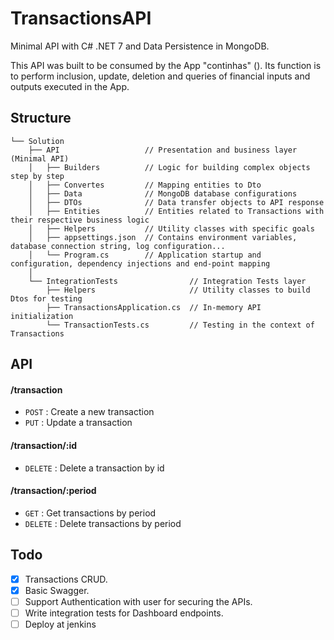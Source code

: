 # TransactionsAPI
Minimal API with C# .NET 7 and Data Persistence in MongoDB. 

This API was built to be consumed by the App "continhas" (). Its function is to perform inclusion, update, deletion and queries of financial inputs and outputs executed in the App.

## Structure
```
└── Solution
    ├── API                   // Presentation and business layer (Minimal API)
    │   ├── Builders          // Logic for building complex objects step by step
    │   ├── Convertes         // Mapping entities to Dto
    │   ├── Data              // MongoDB database configurations
    │   ├── DTOs              // Data transfer objects to API response 
    │   ├── Entities          // Entities related to Transactions with their respective business logic
    │   ├── Helpers           // Utility classes with specific goals
    │   ├── appsettings.json  // Contains environment variables, database connection string, log configuration...
    │   └── Program.cs        // Application startup and configuration, dependency injections and end-point mapping
    │    
    └── IntegrationTests                // Integration Tests layer 
        ├── Helpers                     // Utility classes to build Dtos for testing
        ├── TransactionsApplication.cs  // In-memory API initialization
        └── TransactionTests.cs         // Testing in the context of Transactions
```

## API

#### /transaction
* `POST` : Create a new transaction
* `PUT` : Update a transaction

#### /transaction/:id
* `DELETE` : Delete a transaction by id

#### /transaction/:period
* `GET` : Get transactions by period
* `DELETE` : Delete transactions by period

## Todo

- [x] Transactions CRUD.
- [x] Basic Swagger.
- [ ] Support Authentication with user for securing the APIs.
- [ ] Write integration tests for Dashboard endpoints.
- [ ] Deploy at jenkins 
